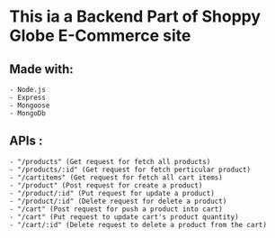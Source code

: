 # This ia a Backend Part of Shoppy Globe E-Commerce site
## Made with:
    - Node.js
    - Express
    - Mongoose
    - MongoDb

## APIs :
    - "/products" (Get request for fetch all products)
    - "/products/:id" (Get request for fetch perticular product)
    - "/cartitems" (Get request for fetch all cart items)
    - "/product" (Post request for create a product)
    - "/product/:id" (Put request for update a product)
    - "/product/:id" (Delete request for delete a product)
    - "/cart" (Post request for push a product into cart)
    - "/cart" (Put request to update cart's product quantity)
    - "/cart/:id" (Delete request to delete a product from the cart)

[GitHub]:(https://github.com/gladson65/shoppyGlobe_backend/tree/main/NodeJs)